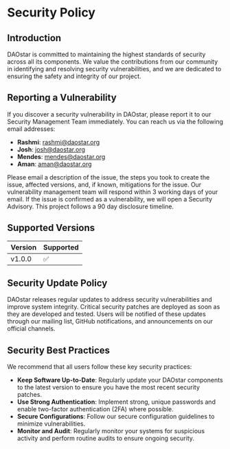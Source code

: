 # Security Policy

## Introduction
DAOstar is committed to maintaining the highest standards of security across all its components. We value the contributions from our community in identifying and resolving security vulnerabilities, and we are dedicated to ensuring the safety and integrity of our project.

## Reporting a Vulnerability
If you discover a security vulnerability in DAOstar, please report it to our Security Management Team immediately. You can reach us via the following email addresses:
- **Rashmi**: rashmi@daostar.org
- **Josh**: josh@daostar.org
- **Mendes**: mendes@daostar.org
- **Aman**: aman@daostar.org

Please email a description of the issue, the steps you took to create the issue, affected versions, and, if known, mitigations for the issue. Our vulnerability management team will respond within 3 working days of your email. If the issue is confirmed as a vulnerability, we will open a Security Advisory. This project follows a 90 day disclosure timeline.

## Supported Versions
| Version | Supported          |
| ------- | ------------------ |
| v1.0.0   | :white_check_mark: |

## Security Update Policy
DAOstar releases regular updates to address security vulnerabilities and improve system integrity. Critical security patches are deployed as soon as they are developed and tested. Users will be notified of these updates through our mailing list, GitHub notifications, and announcements on our official channels.

## Security Best Practices
We recommend that all users follow these key security practices:
- **Keep Software Up-to-Date**: Regularly update your DAOstar components to the latest version to ensure you have the most recent security patches.
- **Use Strong Authentication**: Implement strong, unique passwords and enable two-factor authentication (2FA) where possible.
- **Secure Configurations**: Follow our secure configuration guidelines to minimize vulnerabilities.
- **Monitor and Audit**: Regularly monitor your systems for suspicious activity and perform routine audits to ensure ongoing security.
